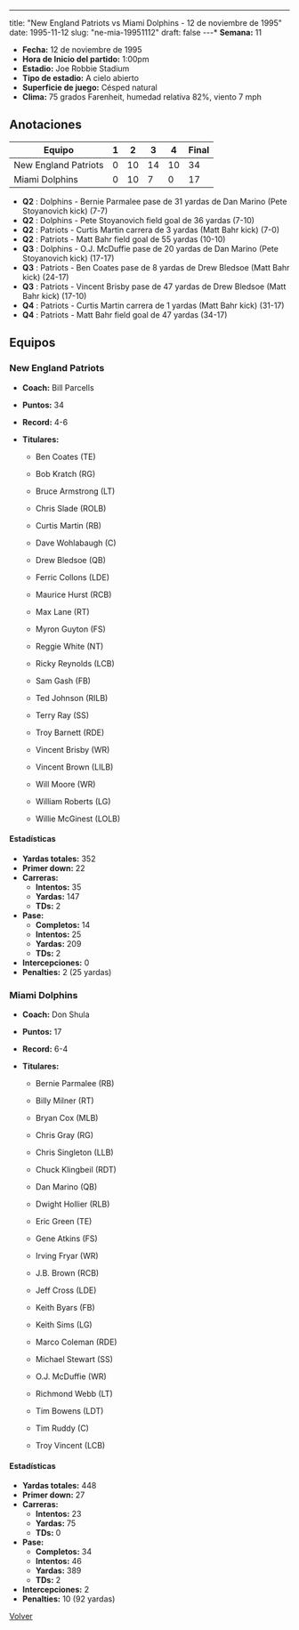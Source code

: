 ---
title: "New England Patriots vs Miami Dolphins - 12 de noviembre de 1995"
date: 1995-11-12
slug: "ne-mia-19951112"
draft: false
---* **Semana:** 11
* **Fecha:** 12 de noviembre de 1995
* **Hora de Inicio del partido:** 1:00pm
* **Estadio:** Joe Robbie Stadium
* **Tipo de estadio:** A cielo abierto
* **Superficie de juego:** Césped natural
* **Clima:** 75 grados Farenheit, humedad relativa 82%, viento 7 mph




## Anotaciones
| Equipo | 1 | 2 | 3 | 4 | Final |
|--------|---|---|---|---|-------|
| New England Patriots  | 0 | 10 | 14 | 10  | 34 |
| Miami Dolphins  | 0 | 10 | 7 | 0  | 17 |
* **Q2** : Dolphins - Bernie Parmalee pase de 31 yardas de Dan Marino (Pete Stoyanovich kick) (7-7)
* **Q2** : Dolphins - Pete Stoyanovich field goal de 36 yardas (7-10)
* **Q2** : Patriots - Curtis Martin carrera de 3 yardas (Matt Bahr kick) (7-0)
* **Q2** : Patriots - Matt Bahr field goal de 55 yardas (10-10)
* **Q3** : Dolphins - O.J. McDuffie pase de 20 yardas de Dan Marino (Pete Stoyanovich kick) (17-17)
* **Q3** : Patriots - Ben Coates pase de 8 yardas de Drew Bledsoe (Matt Bahr kick) (24-17)
* **Q3** : Patriots - Vincent Brisby pase de 47 yardas de Drew Bledsoe (Matt Bahr kick) (17-10)
* **Q4** : Patriots - Curtis Martin carrera de 1 yardas (Matt Bahr kick) (31-17)
* **Q4** : Patriots - Matt Bahr field goal de 47 yardas (34-17)


## Equipos


### New England Patriots
* **Coach:** Bill Parcells
* **Puntos:** 34
* **Record:** 4-6
* **Titulares:** 

  * Ben Coates (TE) 

  * Bob Kratch (RG) 

  * Bruce Armstrong (LT) 

  * Chris Slade (ROLB) 

  * Curtis Martin (RB) 

  * Dave Wohlabaugh (C) 

  * Drew Bledsoe (QB) 

  * Ferric Collons (LDE) 

  * Maurice Hurst (RCB) 

  * Max Lane (RT) 

  * Myron Guyton (FS) 

  * Reggie White (NT) 

  * Ricky Reynolds (LCB) 

  * Sam Gash (FB) 

  * Ted Johnson (RILB) 

  * Terry Ray (SS) 

  * Troy Barnett (RDE) 

  * Vincent Brisby (WR) 

  * Vincent Brown (LILB) 

  * Will Moore (WR) 

  * William Roberts (LG) 

  * Willie McGinest (LOLB) 

#### Estadísticas
* **Yardas totales:** 352
* **Primer down:** 22
* **Carreras:**
  * **Intentos:** 35
  * **Yardas:** 147
  * **TDs:** 2
* **Pase:**
  * **Completos:** 14
  * **Intentos:** 25
  * **Yardas:** 209
  * **TDs:** 2
* **Intercepciones:** 0
* **Penalties:** 2 (25 yardas)

### Miami Dolphins
* **Coach:** Don Shula
* **Puntos:** 17
* **Record:** 6-4
* **Titulares:** 

  * Bernie Parmalee (RB) 

  * Billy Milner (RT) 

  * Bryan Cox (MLB) 

  * Chris Gray (RG) 

  * Chris Singleton (LLB) 

  * Chuck Klingbeil (RDT) 

  * Dan Marino (QB) 

  * Dwight Hollier (RLB) 

  * Eric Green (TE) 

  * Gene Atkins (FS) 

  * Irving Fryar (WR) 

  * J.B. Brown (RCB) 

  * Jeff Cross (LDE) 

  * Keith Byars (FB) 

  * Keith Sims (LG) 

  * Marco Coleman (RDE) 

  * Michael Stewart (SS) 

  * O.J. McDuffie (WR) 

  * Richmond Webb (LT) 

  * Tim Bowens (LDT) 

  * Tim Ruddy (C) 

  * Troy Vincent (LCB) 

#### Estadísticas
* **Yardas totales:** 448
* **Primer down:** 27
* **Carreras:**
  * **Intentos:** 23
  * **Yardas:** 75
  * **TDs:** 0
* **Pase:**
  * **Completos:** 34
  * **Intentos:** 46
  * **Yardas:** 389
  * **TDs:** 2
* **Intercepciones:** 2
* **Penalties:** 10 (92 yardas)


[Volver](/historia/1995)
